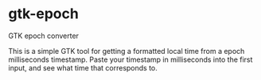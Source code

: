 # gtk-epoch
GTK epoch converter

This is a simple GTK tool for getting a formatted local time from a epoch milliseconds timestamp.
Paste your timestamp in milliseconds into the first input, and see what time that corresponds to.
